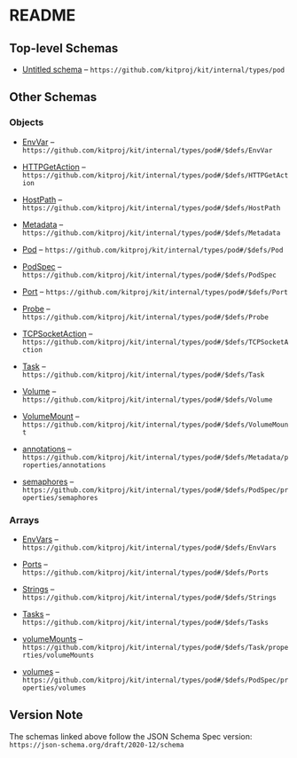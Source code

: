 # README

## Top-level Schemas

*   [Untitled schema](./pod.md) – `https://github.com/kitproj/kit/internal/types/pod`

## Other Schemas

### Objects

*   [EnvVar](./pod-defs-envvar.md "A environment variable") – `https://github.com/kitproj/kit/internal/types/pod#/$defs/EnvVar`

*   [HTTPGetAction](./pod-defs-httpgetaction.md "HTTPGetAction describes an action based on HTTP Locks requests") – `https://github.com/kitproj/kit/internal/types/pod#/$defs/HTTPGetAction`

*   [HostPath](./pod-defs-hostpath.md) – `https://github.com/kitproj/kit/internal/types/pod#/$defs/HostPath`

*   [Metadata](./pod-defs-metadata.md) – `https://github.com/kitproj/kit/internal/types/pod#/$defs/Metadata`

*   [Pod](./pod-defs-pod.md) – `https://github.com/kitproj/kit/internal/types/pod#/$defs/Pod`

*   [PodSpec](./pod-defs-podspec.md "Task is a unit of work that should be run") – `https://github.com/kitproj/kit/internal/types/pod#/$defs/PodSpec`

*   [Port](./pod-defs-port.md "A port to expose") – `https://github.com/kitproj/kit/internal/types/pod#/$defs/Port`

*   [Probe](./pod-defs-probe.md "A probe to check if the task is alive, it will be restarted if not") – `https://github.com/kitproj/kit/internal/types/pod#/$defs/Probe`

*   [TCPSocketAction](./pod-defs-tcpsocketaction.md "TCPSocketAction describes an action based on opening a socket") – `https://github.com/kitproj/kit/internal/types/pod#/$defs/TCPSocketAction`

*   [Task](./pod-defs-task.md "A task is a container or a command to run") – `https://github.com/kitproj/kit/internal/types/pod#/$defs/Task`

*   [Volume](./pod-defs-volume.md) – `https://github.com/kitproj/kit/internal/types/pod#/$defs/Volume`

*   [VolumeMount](./pod-defs-volumemount.md "VolumeMount describes a mounting of a Volume within a container") – `https://github.com/kitproj/kit/internal/types/pod#/$defs/VolumeMount`

*   [annotations](./pod-defs-metadata-properties-annotations.md "Annotations is an unstructured key value map stored with a resource that may be set by external tools to store and retrieve arbitrary metadata") – `https://github.com/kitproj/kit/internal/types/pod#/$defs/Metadata/properties/annotations`

*   [semaphores](./pod-defs-podspec-properties-semaphores.md "Semaphores is a list of semaphores that can be acquired by tasks") – `https://github.com/kitproj/kit/internal/types/pod#/$defs/PodSpec/properties/semaphores`

### Arrays

*   [EnvVars](./pod-defs-envvars.md "A list of environment variables") – `https://github.com/kitproj/kit/internal/types/pod#/$defs/EnvVars`

*   [Ports](./pod-defs-ports.md "A list of ports to expose") – `https://github.com/kitproj/kit/internal/types/pod#/$defs/Ports`

*   [Strings](./pod-defs-strings.md) – `https://github.com/kitproj/kit/internal/types/pod#/$defs/Strings`

*   [Tasks](./pod-defs-tasks.md) – `https://github.com/kitproj/kit/internal/types/pod#/$defs/Tasks`

*   [volumeMounts](./pod-defs-task-properties-volumemounts.md "Volumes to mount in the container") – `https://github.com/kitproj/kit/internal/types/pod#/$defs/Task/properties/volumeMounts`

*   [volumes](./pod-defs-podspec-properties-volumes.md "Volumes is a list of volumes that can be mounted by containers belonging to the pod") – `https://github.com/kitproj/kit/internal/types/pod#/$defs/PodSpec/properties/volumes`

## Version Note

The schemas linked above follow the JSON Schema Spec version: `https://json-schema.org/draft/2020-12/schema`
